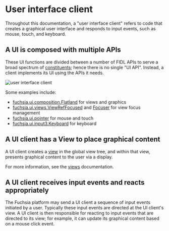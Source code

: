 # User interface client

Throughout this documentation, a "user interface client" refers to code that
creates a graphical user interface and responds to input events, such as mouse,
touch, and keyboard.

## A UI is composed with multiple APIs

These UI functions are divided between a number of FIDL APIs to serve a
broad spectrum of [constituents](/docs/contribute/governance/api_council.md#values);
hence there is no single "UI API". Instead, a client implements its UI using
the APIs it needs.

![user interface client](images/ui-client.png)

Some examples include:
  * [fuchsia.ui.composition.Flatland](/sdk/fidl/fuchsia.ui.composition/flatland.fidl) for views and graphics
  * [fuchsia.ui.views.ViewRefFocused](/sdk/fidl/fuchsia.ui.views/view_ref_focused.fidl)
    and [Focuser](/sdk/fidl/fuchsia.ui.views/focuser.fidl) for view focus management
  * [fuchsia.ui.pointer](/sdk/fidl/fuchsia.ui.pointer) for mouse and touch
  * [fuchsia.ui.input3.Keyboard](/sdk/fidl/fuchsia.ui.input3/keyboard.fidl) for keyboard

## A UI client has a View to place graphical content

A UI client creates a [view](/docs/glossary#view) in the global view tree, and
within that view, presents graphical content to the user via a display.

For more information, see the [views](/docs/concepts/ui/scenic/views.md) documentation.

## A UI client receives input events and reacts appropriately

The Fuchsia platform may send a UI client a sequence of input events initiated
by a user. Typically these input events are directed at the UI client's view. A
UI client is then responsible for reacting to input events that are directed to
its view; for example, it can update its graphical content based on a mouse
click event.
